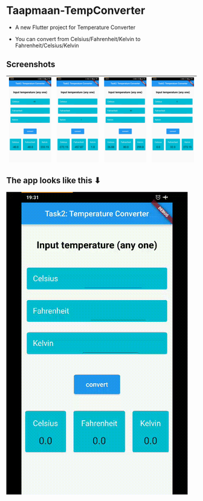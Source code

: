 # Taapmaan-TempConverter

- A new Flutter project for Temperature Converter

- You can convert from Celsius/Fahrenheit/Kelvin to Fahrenheit/Celsius/Kelvin

## Screenshots

| ![screenshot](./images/ncta.jpg) | ![screenshot](./images/kta.jpg)  | ![screenshot](./images/fta.jpg)  | ![screenshot](./images/cta.jpg)  |
| -------------------------- | -------------------------- | -------------------------- | -------------------------- |

## The app looks like this ⬇

![](tc.gif)